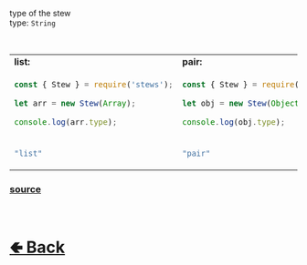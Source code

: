 type of the stew<br>
type: `String`

<br>

<table>
<tr>
<td> <b>list:</b> </td> <td> <b>pair:</b> </td>
</tr>
<tr>
<td>

```js
const { Stew } = require('stews');

let arr = new Stew(Array);

console.log(arr.type);
```

</td>
<td>

```js
const { Stew } = require('stews');

let obj = new Stew(Object);

console.log(obj.type);
```

</td>
<tr>
<td>

```js
"list"
```

</td>
<td>

```js
"pair"
```

</td>
</table>

### [source](https://github.com/shysolocup/stews/blob/main/src/Stew/construct/__form.js)

<br> <h1> [🢀 Back](https://github.com/shysolocup/stews/wiki/Stew-properties) </h1>